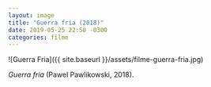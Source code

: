 ```yaml
---
layout: image
title: "Guerra fria (2018)"
date: 2019-05-25 22:50 -0300
categories: filme
---
```

![Guerra Fria]({{ site.baseurl }}/assets/filme-guerra-fria.jpg)

_Guerra fria_ (Pawel Pawlikowski, 2018).
